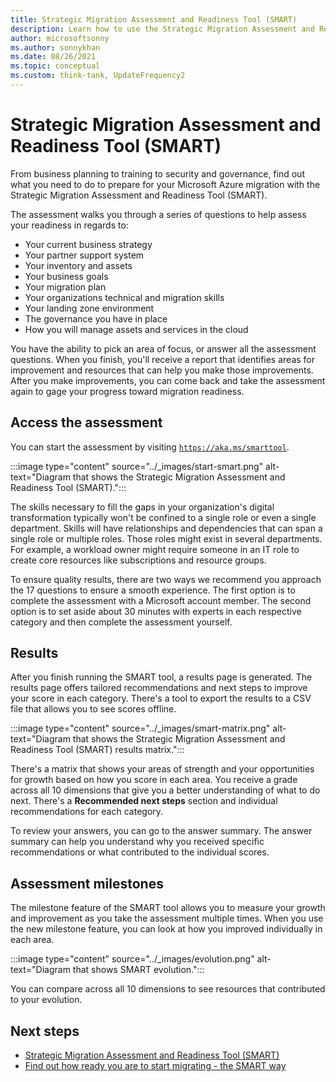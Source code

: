 ```yaml
---
title: Strategic Migration Assessment and Readiness Tool (SMART)
description: Learn how to use the Strategic Migration Assessment and Readiness Tool (SMART) to accelerate your cloud adoption efforts.
author: microsoftsonny
ms.author: sonnykhan
ms.date: 08/26/2021
ms.topic: conceptual
ms.custom: think-tank, UpdateFrequency2
---
```


# Strategic Migration Assessment and Readiness Tool (SMART)

From business planning to training to security and governance, find out what you need to do to prepare for your Microsoft Azure migration with the Strategic Migration Assessment and Readiness Tool (SMART).

The assessment walks you through a series of questions to help assess your readiness in regards to:

- Your current business strategy
- Your partner support system
- Your inventory and assets
- Your business goals
- Your migration plan
- Your organizations technical and migration skills
- Your landing zone environment
- The governance you have in place
- How you will manage assets and services in the cloud

You have the ability to pick an area of focus, or answer all the assessment questions. When you finish, you'll receive a report that identifies areas for improvement and resources that can help you make those improvements. After you make improvements, you can come back and take the assessment again to gage your progress toward migration readiness.

## Access the assessment

You can start the assessment by visiting [`https://aka.ms/smarttool`](/assessments/Strategic-Migration-Assessment/).

:::image type="content" source="../_images/start-smart.png" alt-text="Diagram that shows the Strategic Migration Assessment and Readiness Tool (SMART).":::

The skills necessary to fill the gaps in your organization's digital transformation typically won't be confined to a single role or even a single department. Skills will have relationships and dependencies that can span a single role or multiple roles. Those roles might exist in several departments. For example, a workload owner might require someone in an IT role to create core resources like subscriptions and resource groups.

To ensure quality results, there are two ways we recommend you approach the 17 questions to ensure a smooth experience. The first option is to complete the assessment with a Microsoft account member. The second option is to set aside about 30 minutes with experts in each respective category and then complete the assessment yourself.

## Results

After you finish running the SMART tool, a results page is generated. The results page offers tailored recommendations and next steps to improve your score in each category. There's a tool to export the results to a CSV file that allows you to see scores offline.

:::image type="content" source="../_images/smart-matrix.png" alt-text="Diagram that shows the Strategic Migration Assessment and Readiness Tool (SMART) results matrix.":::

There's a matrix that shows your areas of strength and your opportunities for growth based on how you score in each area. You receive a grade across all 10 dimensions that give you a better understanding of what to do next. There's a **Recommended next steps** section and individual recommendations for each category.

To review your answers, you can go to the answer summary. The answer summary can help you understand why you received specific recommendations or what contributed to the individual scores.

## Assessment milestones

The milestone feature of the SMART tool allows you to measure your growth and improvement as you take the assessment multiple times. When you use the new milestone feature, you can look at how you improved individually in each area.

:::image type="content" source="../_images/evolution.png" alt-text="Diagram that shows SMART evolution.":::

You can compare across all 10 dimensions to see resources that contributed to your evolution.

## Next steps

- [Strategic Migration Assessment and Readiness Tool (SMART)](/assessments/Strategic-Migration-Assessment/)
- [Find out how ready you are to start migrating - the SMART way](https://azure.microsoft.com/migration/#overview)